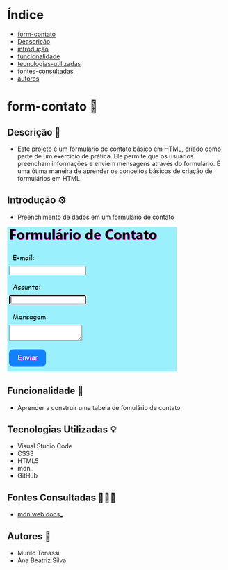# Índice

* [form-contato]( #form-contato)
* [Deascrição](#descrição-📄)
* [introdução](#introdução-⚙️)
* [funcionalidade](#funcionalidade-🧠)
* [tecnologias-utilizadas](#tecnologias-utilizadas-💡)
* [fontes-consultadas](#fontes-consultadas-👨🏻‍💻)
* [autores](#autores-📘)

# form-contato 📱

## Descrição 📄
- Este projeto é um formulário de contato básico em HTML, criado como parte de um exercício de prática. Ele permite que os usuários preencham informações e enviem mensagens através do formulário. É uma ótima maneira de aprender os conceitos básicos de criação de formulários em HTML.

## Introdução ⚙️

- Preenchimento de dados em um formulário de contato    
  
  
<img src="imgs/imagem_form-contato.png">

   

## Funcionalidade 🧠
- Aprender a construir uma tabela de fomulário de contato

## Tecnologias Utilizadas 💡
- Visual Studio Code
- CSS3
- HTML5
- mdn_
- GitHub

## Fontes Consultadas 👨🏻‍💻
- [mdn web docs_](https://developer.mozilla.org)

## Autores 📘
- Murilo Tonassi
- Ana Beatriz Silva